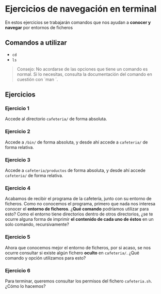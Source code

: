 # Ejercicios de navegación en terminal
En estos ejercicios se trabajarán comandos que nos ayudan a **conocer y navegar** por entornos de ficheros

## Comandos a utilizar
- `cd`
- `ls`

> Consejo: No acordarse de las opciones que tiene un comando es normal. Si lo necesitas, consulta la documentación del comando en cuestión con ´man <comando>´.

## Ejercicios
### Ejercicio 1
Accede al directorio `cafeteria/` de forma absoluta.

### Ejercicio 2
Accede a `/bin/` de forma absoluta, y desde ahí accede a `cafeteria/` de forma relativa.

### Ejercicio 3
Accede a `cafeteria/productos` de forma absoluta, y desde ahí accede `cafeteria/` de forma relativa.

### Ejercicio 4
Acabamos de recibir el programa de la cafetería, junto con su entorno de ficheros. Como no conocemos el programa, primero que nada nos interesa conocer el **entorno de ficheros**. ¿**Qué comando** podríamos utilizar para esto? Como el entorno tiene directorios dentro de otros directorios, ¿se te ocurre alguna forma de imprimir **el contenido de cada uno de éstos** en un solo comando, recursivamente?

### Ejercicio 5
Ahora que conocemos mejor el entorno de ficheros, por si acaso, se nos ocurre consultar si existe algún fichero **oculto** en `cafeteria/`. ¿Qué comando y opción utilizamos para esto?

### Ejercicio 6
Para terminar, queremos consultar los permisos del fichero `cafeteria.sh`. ¿Cómo lo hacemos?